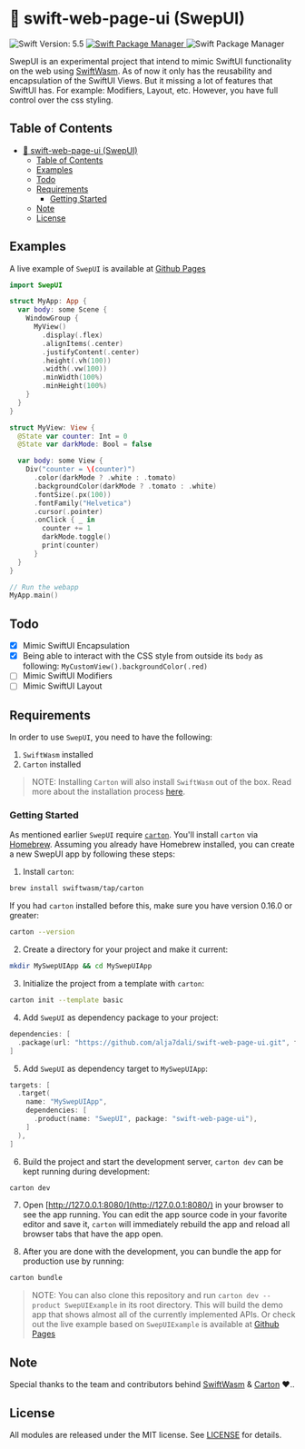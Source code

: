 
# 🧾 swift-web-page-ui (SwepUI)

<p align="left">
  <img src="https://img.shields.io/badge/Swift_Version-5.5-orange.svg?style=flat&logo=Swift" alt="Swift Version: 5.5"/>
  <a href="https://swift.org/package-manager">
    <img src="https://img.shields.io/badge/SwiftPM-Compatible-darkgreen.svg?style=flat" alt="Swift Package Manager"/>
  </a>
    <img src="https://img.shields.io/badge/Platforms-macOS,%20iOS,%20Linux-darkgreen.svg?style=flat" alt="Swift Package Manager"/>
</p>

SwepUI is an experimental project that intend to mimic SwiftUI functionality on the web using [SwiftWasm](https://github.com/swiftwasm/). As of now it only has the reusability and encapsulation of the SwiftUI Views. But it missing a lot of features that SwiftUI has. For example: Modifiers, Layout, etc. However, you have full control over the css styling.

## Table of Contents

- [🧾 swift-web-page-ui (SwepUI)](#-swift-web-page-ui-swepui)
  - [Table of Contents](#table-of-contents)
  - [Examples](#examples)
  - [Todo](#todo)
  - [Requirements](#requirements)
    - [Getting Started](#getting-started)
  - [Note](#note)
  - [License](#license)

## Examples

A live example of `SwepUI` is available at [Github Pages](https://alja7dali.github.io/swift-web-page-ui/)

```swift
import SwepUI

struct MyApp: App {
  var body: some Scene {
    WindowGroup {
      MyView()
        .display(.flex)
        .alignItems(.center)
        .justifyContent(.center)
        .height(.vh(100))
        .width(.vw(100))    
        .minWidth(100%)
        .minHeight(100%)
    }
  }
}

struct MyView: View {
  @State var counter: Int = 0
  @State var darkMode: Bool = false

  var body: some View {
    Div("counter = \(counter)")
      .color(darkMode ? .white : .tomato)
      .backgroundColor(darkMode ? .tomato : .white)
      .fontSize(.px(100))
      .fontFamily("Helvetica")
      .cursor(.pointer)
      .onClick { _ in
        counter += 1
        darkMode.toggle()
        print(counter)
      }
  }
}

// Run the webapp
MyApp.main()
```

## Todo

- [X] Mimic SwiftUI Encapsulation
- [X] Being able to interact with the CSS style from outside its `body` as following: `MyCustomView().backgroundColor(.red)`
- [ ] Mimic SwiftUI Modifiers
- [ ] Mimic SwiftUI Layout

## Requirements

In order to use `SwepUI`, you need to have the following:

1. `SwiftWasm` installed
2. `Carton` installed

> NOTE: Installing `Carton` will also install `SwiftWasm` out of the box. Read more about the installation process [here](https://github.com/swiftwasm/carton#installation).

### Getting Started

As mentioned earlier `SwepUI` require [`carton`](https://github.com/swiftwasm/carton). You'll install `carton` via [Homebrew](https://brew.sh/). Assuming you already have Homebrew installed, you can create a new SwepUI app by following these steps:

1. Install `carton`:

```bash
brew install swiftwasm/tap/carton
```

If you had `carton` installed before this, make sure you have version 0.16.0 or greater:

```bash
carton --version
```

2. Create a directory for your project and make it current:

```bash
mkdir MySwepUIApp && cd MySwepUIApp
```

3. Initialize the project from a template with `carton`:

```bash
carton init --template basic
```

4. Add `SwepUI` as dependency package to your project:

``` swift
dependencies: [
  .package(url: "https://github.com/alja7dali/swift-web-page-ui.git", from: "0.0.2")
]
```

5. Add `SwepUI` as dependency target to `MySwepUIApp`:

```swift
targets: [
  .target(
    name: "MySwepUIApp",
    dependencies: [
      .product(name: "SwepUI", package: "swift-web-page-ui"),
    ]
  ),
]
```

6. Build the project and start the development server, `carton dev` can be kept running during development:

```bash
carton dev
```

7. Open [http://127.0.0.1:8080/](http://127.0.0.1:8080/) in your browser to see the app running. You can edit the app source code in your favorite editor and save it, `carton` will immediately rebuild the app and reload all browser tabs that have the app open.

8. After you are done with the development, you can bundle the app for production use by running:

```bash
carton bundle
```

> NOTE: You can also clone this repository and run `carton dev --product SwepUIExample` in its root directory. This will build the demo app that shows almost all of the currently implemented APIs. Or check out the live example based on `SwepUIExample` is available at [Github Pages](https://alja7dali.github.io/swift-web-page-ui/)

## Note

Special thanks to the team and contributors behind [SwiftWasm](https://github.com/swiftwasm) & [Carton](https://github.com/swiftwasm/carton) ♥️..

## License

All modules are released under the MIT license. See [LICENSE](./LICENSE.md) for details.
